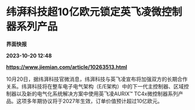 # 纬湃科技超10亿欧元锁定英飞凌微控制器系列产品
**界面快报**

**2023-10-20 12:48**

**https://www.jiemian.com/article/10263513.html**

10月20日，据纬湃科技官微消息，纬湃科技与英飞凌宣布将加强双方的长期合作关系。纬湃科技将在整车电子电气架构（E/E架构）中的下一代主控制器、区域控制器以及新的电气化系统解决方案中使用英飞凌AURIX™ TC4x微控制器系列产品。这项多年期协议将于2027年生效，订单价值预计超过10亿欧元。